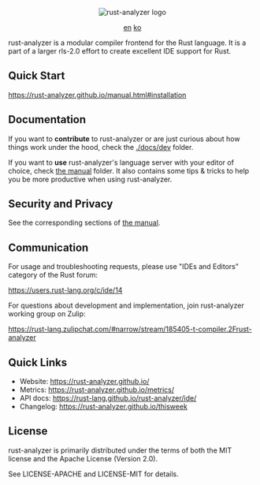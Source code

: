 <p align="center">
  <img
    src="https://raw.githubusercontent.com/rust-analyzer/rust-analyzer/master/assets/logo-wide.svg"
    alt="rust-analyzer logo">
</p>

<p align="center">
  <a href="#">en</a>
  <a href=".README/README-KO.md">ko</a>
</p>

rust-analyzer is a modular compiler frontend for the Rust language.
It is a part of a larger rls-2.0 effort to create excellent IDE support for Rust.

## Quick Start

https://rust-analyzer.github.io/manual.html#installation

## Documentation

If you want to **contribute** to rust-analyzer or are just curious about how
things work under the hood, check the [./docs/dev](./docs/dev) folder.

If you want to **use** rust-analyzer's language server with your editor of
choice, check [the manual](https://rust-analyzer.github.io/manual.html) folder.
It also contains some tips & tricks to help you be more productive when using rust-analyzer.

## Security and Privacy

See the corresponding sections of [the manual](https://rust-analyzer.github.io/manual.html#security).

## Communication

For usage and troubleshooting requests, please use "IDEs and Editors" category of the Rust forum:

https://users.rust-lang.org/c/ide/14

For questions about development and implementation, join rust-analyzer working group on Zulip:

https://rust-lang.zulipchat.com/#narrow/stream/185405-t-compiler.2Frust-analyzer

## Quick Links

* Website: https://rust-analyzer.github.io/
* Metrics: https://rust-analyzer.github.io/metrics/
* API docs: https://rust-lang.github.io/rust-analyzer/ide/
* Changelog: https://rust-analyzer.github.io/thisweek

## License

rust-analyzer is primarily distributed under the terms of both the MIT
license and the Apache License (Version 2.0).

See LICENSE-APACHE and LICENSE-MIT for details.

